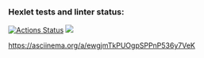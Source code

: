 ### Hexlet tests and linter status:
[![Actions Status](https://github.com/AnnaAndreevnaZemskova/frontend-project-44/actions/workflows/hexlet-check.yml/badge.svg)](https://github.com/AnnaAndreevnaZemskova/frontend-project-44/actions)
<a href="https://codeclimate.com/github/AnnaAndreevnaZemskova/frontend-project-44/maintainability"><img src="https://api.codeclimate.com/v1/badges/9c217785dce007c23e2d/maintainability" /></a>

https://asciinema.org/a/ewgjmTkPUOgpSPPnP536y7VeK